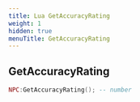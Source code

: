 ```yaml
---
title: Lua GetAccuracyRating
weight: 1
hidden: true
menuTitle: GetAccuracyRating
---
```

## GetAccuracyRating
```lua
NPC:GetAccuracyRating(); -- number
```